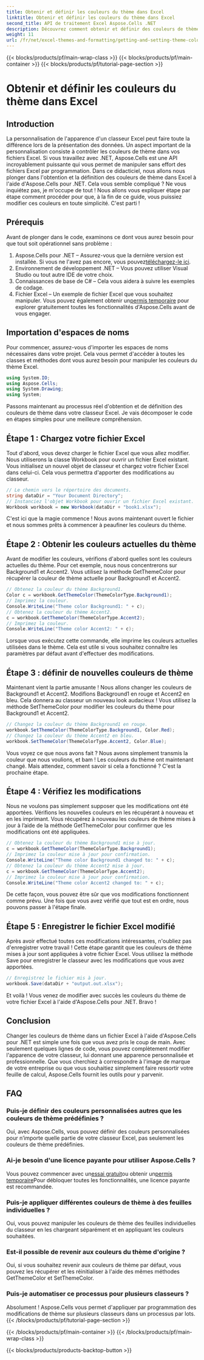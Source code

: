 ```yaml
---
title: Obtenir et définir les couleurs du thème dans Excel
linktitle: Obtenir et définir les couleurs du thème dans Excel
second_title: API de traitement Excel Aspose.Cells .NET
description: Découvrez comment obtenir et définir des couleurs de thème dans Excel à l'aide d'Aspose.Cells pour .NET avec ce didacticiel facile à suivre. Guide complet étape par étape et exemples de code inclus.
weight: 11
url: /fr/net/excel-themes-and-formatting/getting-and-setting-theme-colors/
---
```


{{< blocks/products/pf/main-wrap-class >}}
{{< blocks/products/pf/main-container >}}
{{< blocks/products/pf/tutorial-page-section >}}

# Obtenir et définir les couleurs du thème dans Excel

## Introduction
La personnalisation de l'apparence d'un classeur Excel peut faire toute la différence lors de la présentation des données. Un aspect important de la personnalisation consiste à contrôler les couleurs de thème dans vos fichiers Excel. Si vous travaillez avec .NET, Aspose.Cells est une API incroyablement puissante qui vous permet de manipuler sans effort des fichiers Excel par programmation. Dans ce didacticiel, nous allons nous plonger dans l'obtention et la définition des couleurs de thème dans Excel à l'aide d'Aspose.Cells pour .NET.
Cela vous semble compliqué ? Ne vous inquiétez pas, je m'occupe de tout ! Nous allons vous expliquer étape par étape comment procéder pour que, à la fin de ce guide, vous puissiez modifier ces couleurs en toute simplicité. C'est parti !
## Prérequis
Avant de plonger dans le code, examinons ce dont vous aurez besoin pour que tout soit opérationnel sans problème :
1. Aspose.Cells pour .NET – Assurez-vous que la dernière version est installée. Si vous ne l'avez pas encore, vous pouvez[téléchargez-le ici](https://releases.aspose.com/cells/net/).
2. Environnement de développement .NET – Vous pouvez utiliser Visual Studio ou tout autre IDE de votre choix.
3. Connaissances de base de C# – Cela vous aidera à suivre les exemples de codage.
4. Fichier Excel – Un exemple de fichier Excel que vous souhaitez manipuler.
 Vous pouvez également obtenir un[permis temporaire](https://purchase.aspose.com/temporary-license/) pour explorer gratuitement toutes les fonctionnalités d'Aspose.Cells avant de vous engager.
## Importation d'espaces de noms
Pour commencer, assurez-vous d'importer les espaces de noms nécessaires dans votre projet. Cela vous permet d'accéder à toutes les classes et méthodes dont vous aurez besoin pour manipuler les couleurs du thème Excel.
```csharp
using System.IO;
using Aspose.Cells;
using System.Drawing;
using System;
```
Passons maintenant au processus réel d'obtention et de définition des couleurs de thème dans votre classeur Excel. Je vais décomposer le code en étapes simples pour une meilleure compréhension.
## Étape 1 : Chargez votre fichier Excel
Tout d'abord, vous devez charger le fichier Excel que vous allez modifier. Nous utiliserons la classe Workbook pour ouvrir un fichier Excel existant.
Vous initialisez un nouvel objet de classeur et chargez votre fichier Excel dans celui-ci. Cela vous permettra d'apporter des modifications au classeur.
```csharp
// Le chemin vers le répertoire des documents.
string dataDir = "Your Document Directory";
// Instanciez l'objet Workbook pour ouvrir un fichier Excel existant.
Workbook workbook = new Workbook(dataDir + "book1.xlsx");
```
C'est ici que la magie commence ! Nous avons maintenant ouvert le fichier et nous sommes prêts à commencer à peaufiner les couleurs du thème.
## Étape 2 : Obtenir les couleurs actuelles du thème
Avant de modifier les couleurs, vérifions d'abord quelles sont les couleurs actuelles du thème. Pour cet exemple, nous nous concentrerons sur Background1 et Accent2.
Vous utilisez la méthode GetThemeColor pour récupérer la couleur de thème actuelle pour Background1 et Accent2.
```csharp
// Obtenez la couleur du thème Background1.
Color c = workbook.GetThemeColor(ThemeColorType.Background1);
// Imprimez la couleur.
Console.WriteLine("Theme color Background1: " + c);
// Obtenez la couleur du thème Accent2.
c = workbook.GetThemeColor(ThemeColorType.Accent2);
// Imprimez la couleur.
Console.WriteLine("Theme color Accent2: " + c);
```
Lorsque vous exécutez cette commande, elle imprime les couleurs actuelles utilisées dans le thème. Cela est utile si vous souhaitez connaître les paramètres par défaut avant d'effectuer des modifications.
## Étape 3 : définir de nouvelles couleurs de thème
Maintenant vient la partie amusante ! Nous allons changer les couleurs de Background1 et Accent2. Modifions Background1 en rouge et Accent2 en bleu. Cela donnera au classeur un nouveau look audacieux !
Vous utilisez la méthode SetThemeColor pour modifier les couleurs du thème pour Background1 et Accent2.
```csharp
// Changez la couleur du thème Background1 en rouge.
workbook.SetThemeColor(ThemeColorType.Background1, Color.Red);
// Changez la couleur du thème Accent2 en bleu.
workbook.SetThemeColor(ThemeColorType.Accent2, Color.Blue);
```
Vous voyez ce que nous avons fait ? Nous avons simplement transmis la couleur que nous voulions, et bam ! Les couleurs du thème ont maintenant changé. Mais attendez, comment savoir si cela a fonctionné ? C'est la prochaine étape.
## Étape 4 : Vérifiez les modifications
Nous ne voulons pas simplement supposer que les modifications ont été apportées. Vérifions les nouvelles couleurs en les récupérant à nouveau et en les imprimant.
Vous récupérez à nouveau les couleurs de thème mises à jour à l’aide de la méthode GetThemeColor pour confirmer que les modifications ont été appliquées.
```csharp
// Obtenez la couleur du thème Background1 mise à jour.
c = workbook.GetThemeColor(ThemeColorType.Background1);
// Imprimez la couleur mise à jour pour confirmation.
Console.WriteLine("Theme color Background1 changed to: " + c);
// Obtenez la couleur du thème Accent2 mise à jour.
c = workbook.GetThemeColor(ThemeColorType.Accent2);
// Imprimez la couleur mise à jour pour confirmation.
Console.WriteLine("Theme color Accent2 changed to: " + c);
```
De cette façon, vous pouvez être sûr que vos modifications fonctionnent comme prévu. Une fois que vous avez vérifié que tout est en ordre, nous pouvons passer à l'étape finale.
## Étape 5 : Enregistrer le fichier Excel modifié
Après avoir effectué toutes ces modifications intéressantes, n'oubliez pas d'enregistrer votre travail ! Cette étape garantit que les couleurs de thème mises à jour sont appliquées à votre fichier Excel.
Vous utilisez la méthode Save pour enregistrer le classeur avec les modifications que vous avez apportées.
```csharp
// Enregistrez le fichier mis à jour.
workbook.Save(dataDir + "output.out.xlsx");
```
Et voilà ! Vous venez de modifier avec succès les couleurs du thème de votre fichier Excel à l'aide d'Aspose.Cells pour .NET. Bravo !
## Conclusion
Changer les couleurs de thème dans un fichier Excel à l'aide d'Aspose.Cells pour .NET est simple une fois que vous avez pris le coup de main. Avec seulement quelques lignes de code, vous pouvez complètement modifier l'apparence de votre classeur, lui donnant une apparence personnalisée et professionnelle. Que vous cherchiez à correspondre à l'image de marque de votre entreprise ou que vous souhaitiez simplement faire ressortir votre feuille de calcul, Aspose.Cells fournit les outils pour y parvenir.
## FAQ
### Puis-je définir des couleurs personnalisées autres que les couleurs de thème prédéfinies ?
Oui, avec Aspose.Cells, vous pouvez définir des couleurs personnalisées pour n’importe quelle partie de votre classeur Excel, pas seulement les couleurs de thème prédéfinies.
### Ai-je besoin d'une licence payante pour utiliser Aspose.Cells ?
 Vous pouvez commencer avec un[essai gratuit](https://releases.aspose.com/)ou obtenir un[permis temporaire](https://purchase.aspose.com/temporary-license/)Pour débloquer toutes les fonctionnalités, une licence payante est recommandée.
### Puis-je appliquer différentes couleurs de thème à des feuilles individuelles ?
Oui, vous pouvez manipuler les couleurs de thème des feuilles individuelles du classeur en les chargeant séparément et en appliquant les couleurs souhaitées.
### Est-il possible de revenir aux couleurs du thème d'origine ?
Oui, si vous souhaitez revenir aux couleurs de thème par défaut, vous pouvez les récupérer et les réinitialiser à l'aide des mêmes méthodes GetThemeColor et SetThemeColor.
### Puis-je automatiser ce processus pour plusieurs classeurs ?
Absolument ! Aspose.Cells vous permet d'appliquer par programmation des modifications de thème sur plusieurs classeurs dans un processus par lots.
{{< /blocks/products/pf/tutorial-page-section >}}

{{< /blocks/products/pf/main-container >}}
{{< /blocks/products/pf/main-wrap-class >}}

{{< blocks/products/products-backtop-button >}}
